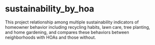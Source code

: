 # sustainability_by_hoa
This project relationship among multiple sustainability indicators of homeowner behavior including recycling habits, lawn care, tree planting, and home gardening, and compares these behaviors between neighborhoods with HOAs and those without.
